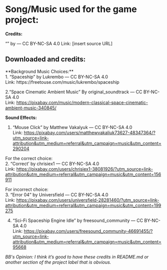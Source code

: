 <h1>Song/Music used for the game project:</h1>

**Credits:**

“<Track Title>” by <Creator Name> — CC BY-NC-SA 4.0
Link: [insert source URL]

<h2>Downloaded and credits:</h2>
**Background Music Choices:** <br>
1. “Spaceship” by Lukrembo — CC BY-NC-SA 4.0 <br>
Link: https://freetouse.com/music/lukrembo/spaceship <br>

2.“Space Cinematic Ambient Music” By original_soundtrack — CC BY-NC-SA 4.0 <br>
Link: https://pixabay.com/music/modern-classical-space-cinematic-ambient-music-340845/ <br>

**Sound Effects:**
1. “Mouse Click” by Matthew Vakalyuk — CC BY-NC-SA 4.0 <br>
Link: https://pixabay.com/users/matthewvakaliuk73627-48347364/?utm_source=link-attribution&utm_medium=referral&utm_campaign=music&utm_content=290204 <br>

For the correct choice: <br>
2. “Correct’ by chrisiex1 — CC BY-NC-SA 4.0  <br>
Link: https://pixabay.com/users/chrisiex1-38081926/?utm_source=link-attribution&utm_medium=referral&utm_campaign=music&utm_content=156911 <br>

For incorrect choice: <br>
3. “Error 04” by Universfield — CC BY-NC-SA 4.0 <br>
Link: https://pixabay.com/users/universfield-28281460/?utm_source=link-attribution&utm_medium=referral&utm_campaign=music&utm_content=199275 <br>

4. “Sci-Fi Spaceship Engine Idle” by freesound_community — CC BY-NC-SA 4.0 <br>
Link: https://pixabay.com/users/freesound_community-46691455/?utm_source=link-attribution&utm_medium=referral&utm_campaign=music&utm_content=95668 <br>

*BB's Opinion: I think it’s good to have these credits in README.md or another section of the project label that is obvious.*
